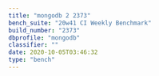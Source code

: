 ```yaml
---
title: "mongodb 2 2373"
bench_suite: "20w41 CI Weekly Benchmark"
build_number: "2373"
dbprofile: "mongodb"
classifier: ""
date: 2020-10-05T03:46:32
type: "bench"
---
```

